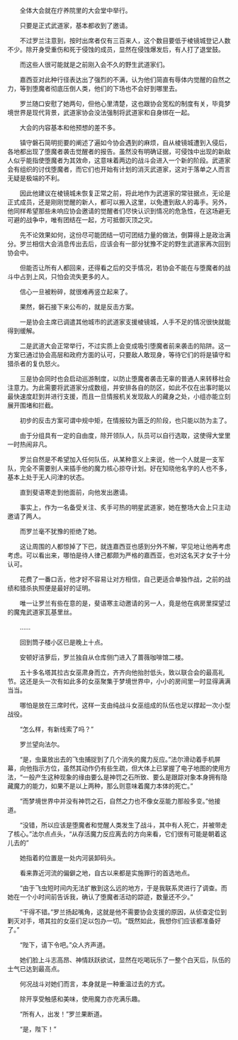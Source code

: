 　　全体大会就在疗养院里的大会堂中举行。

　　只要是正式武道家，基本都收到了邀请。

　　不过罗兰注意到，按时出席者仅有三百来人，这个数目要低于棱镜城登记人数不少。除开身受重伤和死于侵蚀的成员，显然在侵蚀爆发后，有人打了退堂鼓。

　　而这些人很可能就是之前刚入会不久的野生武道家们。

　　嘉西亚对此种行径表达出了强烈的不满，认为他们简直有辱体内觉醒的自然之力，等到堕魔者彻底压倒人类，他们的下场也不会好到哪里去。

　　罗兰随口安慰了她两句，但他心里清楚，这也跟协会宽松的制度有关，毕竟梦境世界是现代背景，武道家协会没法强制将武道家和自身绑在一起。

　　大会的内容基本和他预想的差不多。

　　镇守磐石简明扼要的阐述了遍如今协会遇到的麻烦，自从棱镜城遭到入侵后，各地都出现了堕魔者袭击觉醒者的报告。虽然没有明确证据，可侵蚀中出现的新敌人似乎能指使堕魔者为其效命，这意味着两边的战斗会进入一个新的阶段。武道家会有组织的讨伐堕魔者，而它们也开始有计划的消灭武道家，这对于落单之人而言无疑是极端的不利。

　　因此他建议在棱镜城未恢复正常之前，将此地作为武道家的常驻据点，无论是正式成员，还是刚刚觉醒的新人，都可以搬入这里，以免遭到敌人的毒手。另外，他同样希望那些未响应协会邀请的觉醒者们尽快认识到情况的危急性，在这场避无可避的战争中，唯有团结在一起，方可抵御灭顶之灾。

　　先不论效果如何，这份尽可能团结一切可团结力量的做法，倒算得上是政治满分。罗兰相信大会消息传出去后，应该会有一部分犹豫不定的野生武道家再次回到协会中。

　　但能否让所有人都回来，还得看之后的交手情况，若协会不能在与堕魔者的战斗中占到上风，只怕会流失更多的人。

　　信心一旦被粉碎，就很难再竖立起来了。

　　果然，磐石接下来公布的，就是反击方案。

　　一是协会主席已调遣其他城市的武道家支援棱镜城，人手不足的情况很快就能得到缓解。

　　二是武道大会正常举行，不过实质上会变成吸引堕魔者前来袭击的陷阱。这一方案已通过协会高层和政府方面的认可，只要敌人敢现身，等待它们的将是镇守和猎杀者的复仇怒火。

　　三是协会同时也会启动巡游制度，以防止堕魔者袭击无辜的普通人来转移社会注意力。为此需要将武道家分成数组，并安排各自的防区，如此不仅在出事时能以最快速度赶到并进行支援，而且一旦情报机关发现敌人的藏身之处，小组亦能立刻展开围堵和拦截。

　　初步的反击方案可谓中规中矩，在情报较为匮乏的阶段，也只能以防为主了。

　　由于分组具有一定的自由度，除开领队人，队员可以自行选取，这使得大堂里一时热闹非凡。

　　罗兰自然是不希望加入任何队伍，从某种意义上来说，他一个人就是一支军队，完全不需要别人来插手他的魔力核心掠夺计划。好在知晓他名字的人也不多，基本上处于无人问津的状态。

　　直到斐语寒走到他面前，向他发出邀请。

　　事实上，作为一名备受关注、炙手可热的明星武道家，她在整场大会上只主动邀请了两人。

　　而罗兰毫不犹豫的拒绝了她。

　　这让周围的人都惊掉了下巴，就连嘉西亚也感到分外不解，罕见地让他再考虑考虑。可以看出来，哪怕是待人律己都颇为严格的嘉西亚，也对这名天才女子十分认可。

　　花费了一番口舌，他才好不容易让对方相信，自己更适合单独作战，之前的战绩和猎杀执照便是最好的证明。

　　唯一让罗兰有些在意的是，斐语寒主动邀请的另一人，竟是他在病房里探望过的魔鬼武道家瓦基里丝。

　　……

　　回到筒子楼小区已是晚上十点。

　　安顿好洁萝后，罗兰独自从仓库侧门进入了蔷薇咖啡馆二楼。

　　五十多名塔其拉古女巫肃身而立，齐齐向他抬肘低头，致以联合会的最高礼节。这还是头一次有如此多的女巫聚集于梦境世界中，小小的房间里一时显得满满当当。

　　哪怕是放在三席时代，这样一支由纯战斗女巫组成的队伍也足以撑起一次小型战役。

　　“怎么样，有新线索了吗？”

　　罗兰望向法尔。

　　“是，虫巢放出去的飞虫捕捉到了几个消失的魔力反应。”法尔滑动着手机屏幕，向他指示方位，虽然其动作仍有些生疏，但大体上已掌握了电子地图的使用方法，“一般产生这种现象的缘由要么是神罚之石所致、要么是跟踪对象本身拥有隐藏魔力的能力，如果不是以上两种，那么则意味着魔力本体的死亡。”

　　“而梦境世界中并没有神罚之石，自然之力也不像女巫能力那般多变。”他接道。

　　“没错，所以应该是堕魔者和觉醒人类发生了战斗，其中有人死亡，并被带走了核心。”法尔点点头，“从存活魔力反应离去的方向来看，它们很有可能是朝着这儿去的”

　　她指着的位置是一处内河装卸码头。

　　看来靠近河流的偏僻之地，自古以来都是实施罪行的首选地点。

　　“由于飞虫短时间内无法扩散到这么远的地方，于是我联系灵进行了调查。而她在一个小时间前告诉我，确认了堕魔者活动的踪迹，数量还不少。”

　　“干得不错。”罗兰扬起嘴角，这就是他不需要协会支援的原因，从侦查定位到剿灭对手，塔其拉的女巫们足以包办一切。“既然如此，我想你们应该都准备好了。”

　　“陛下，请下令吧。”众人齐声道。

　　她们脸上斗志高昂、神情跃跃欲试，显然在吃喝玩乐了一整个白天后，队伍的士气已达到最高点。

　　何况战斗对她们而言，本身就是一种重温过去的方式。

　　除开享受触感和美味，使用魔力亦充满乐趣。

　　“所有人，出发！”罗兰果断道。

　　“是，陛下！”
